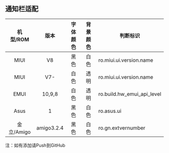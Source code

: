 ## 通知栏适配

|  机型/ROM  |     版本     | 字体颜色 | 背景颜色 | 判断标识                       |
| :------: | :--------: | :--: | :--: | -------------------------- |
|   MIUI   |     V8     |  黑色  |  白色  | ro.miui.ui.version.name    |
|   MIUI   |    V7-     |  白色  |  透明  | ro.miui.ui.version.name    |
|   EMUI   |   10,9,8   |  白色  |  透明  | ro.build.hw_emui_api_level |
|   Asus   |     1      |  黑色  |  白色  | ro.asus.ui                 |
| 金立/Amigo | amigo3.2.4 |  黑色  |  白色  | ro.gn.extvernumber         |





注：如有添加请Push到GitHub
